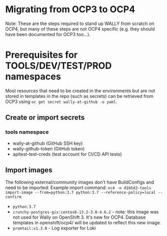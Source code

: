 # Migrating from OCP3 to OCP4

Note: These are the steps required to stand up WALLY from scratch on OCP4, but many of these steps are not OCP4 specific (e.g. they should have been documented for OCP3 too...).

# Prerequisites for TOOLS/DEV/TEST/PROD namespaces

Most resources that need to be created in the environments but are not stored in templates in the repo (such as secrets) can be retrieved from OCP3 using `oc get secret wally-at-github -o yaml`.

## Create or import secrets

### tools namespace
* wally-at-github (GitHub SSH key)
* wally-github-token (GitHub token)
* apitest-test-creds (test account for CI/CD API tests)

## Import images

The following external/community images don't have BuildConfigs and need to be imported:
Example import command: `oc4 -n d1b5d2-tools import-image --from=python:3.7 python:3.7 --reference-policy=local --confirm`

* `python:3.7`
* `crunchy-postgres-gis:centos8-13.2-3.0-4.6.2` - note: this image was not used for Wally on OpenShift 3. It's new for OCP4.  Database templates in openshift/ocp4/ will be updated to reflect this new image.
* `promtail:v1.3.0` - Log exporter for Loki
